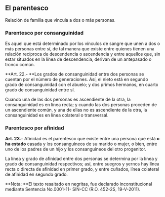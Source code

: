 ## El parentesco
Relación de familia que vincula a dos o más personas.

### Parentesco por consanguinidad
Es aquel que está determinado por los vínculos de sangre que unen a dos o más personas entre sí, de tal manera que existe entre quienes tienen una relación recíproca de descendencia o ascendencia y entre aquellos que, sin estar situados en la línea de descendencia, derivan de un antepasado o tronco común.

**Art. 22.- **Los grados de consanguinidad entre dos personas se cuentan por el número de generaciones. Así, el nieto está en segundo grado de consanguinidad con el abuelo; y dos primos hermanos, en cuarto grado de consanguinidad entre sí. 

Cuando una de las dos personas es ascendiente de la otra, la consanguinidad es en línea recta; y cuando las dos personas proceden de un ascendiente común, y una de ellas no es ascendiente de la otra, la consanguinidad es en línea colateral o transversal.

### Parentesco por afinidad
**Art. 23.-** Afinidad es el parentesco que existe entre una persona que está **o ha estado** casada y los consanguíneos de su marido o mujer, o bien, entre uno de los padres de un hijo y los consanguíneos del otro progenitor. 

La línea y grado de afinidad entre dos personas se determina por la línea y grado de consanguinidad respectivos; así, entre suegros y yernos hay línea recta o directa de afinidad en primer grado, y entre cuñados, línea colateral de afinidad en segundo grado.

**Nota: **El texto resaltado en negritas, fue declarado inconstitucional mediante Sentencia No.0001-11- SIN-CC (R.O. 452-2S, 19-V-2011).
